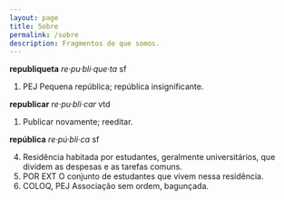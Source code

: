 ```yaml
---
layout: page
title: Sobre
permalink: /sobre
description: Fragmentos do que somos.
---
```

**republiqueta**
*re·pu·bli·que·ta*
sf

1. PEJ Pequena república; república insignificante.

**republicar**
*re·pu·bli·car*
vtd

1. Publicar novamente; reeditar.

**república**
*re·pú·bli·ca*
sf

4. Residência habitada por estudantes, geralmente universitários, que dividem as despesas e as tarefas comuns.
5. POR EXT O conjunto de estudantes que vivem nessa residência.
6. COLOQ, PEJ Associação sem ordem, bagunçada.
